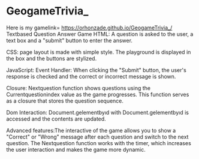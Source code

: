 # GeogameTrivia_
Here is my gamelink= https://orhonzade.github.io/GeogameTrivia_/
Textbased Question Answer Game
HTML: A question is asked to the user, a text box and a "submit" button to enter the answer.

CSS: page layout is made with simple style. The playground is displayed in the box and the buttons are stylized.

JavaScript: Event Handler: When clicking the "Submit" button, the user's response is checked and the correct or incorrect message is shown.

Closure: Nextquestion function shows questions using the Currentquestionindex value as the game progresses. This function serves as a closure that stores the question sequence.

Dom Interaction: Document.gelementbyıd with Document.gelementbyıd is accessed and the contents are updated.

Advanced features:The interactive of the game allows you to show a "Correct" or "Wrong" message after each question and switch to the next question. The Nextquestion function works with the timer, which increases the user interaction and makes the game more dynamic.
